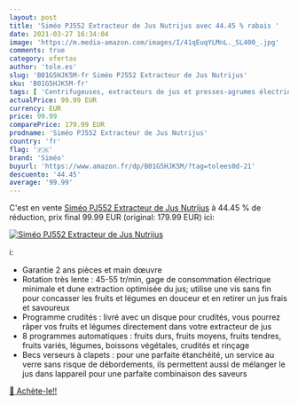```yaml
---
layout: post
title: 'Siméo PJ552 Extracteur de Jus Nutrijus avec 44.45 % rabais '
date: 2021-03-27 16:34:04
image: 'https://m.media-amazon.com/images/I/41qEuqYLMnL._SL400_.jpg'
comments: true
category: ofertas
author: 'tole.es'
slug: 'B01G5HJK5M-fr Siméo PJ552 Extracteur de Jus Nutrijus'
sku: 'B01G5HJK5M-fr'
tags: [ 'Centrifugeuses, extracteurs de jus et presses-agrumes électriques','Cuisine et Maison','Extracteurs de jus','Petit électroménager','siméo', ]
actualPrice: 99.99 EUR
currency: EUR
price: 99.99
comparePrice: 179.99 EUR
prodname: 'Siméo PJ552 Extracteur de Jus Nutrijus'
country: 'fr'
flag: '🇫🇷'
brand: 'Siméo'
buyurl: 'https://www.amazon.fr/dp/B01G5HJK5M/?tag=tolees0d-21'
descuento: '44.45'
average: '99.99'
---
```


C'est en vente [Siméo PJ552 Extracteur de Jus Nutrijus](https://www.amazon.fr/dp/B01G5HJK5M/?tag=tolees0d-21)  à  44.45 % de réduction, prix final  99.99 EUR (original: 179.99 EUR) ici:

[![Siméo PJ552 Extracteur de Jus Nutrijus](https://m.media-amazon.com/images/I/41qEuqYLMnL._SL400_.jpg)](https://www.amazon.fr/dp/B01G5HJK5M/?tag=tolees0d-21)

ℹ️:

- Garantie 2 ans pièces et main dœuvre
- Rotation très lente : 45-55 tr/min, gage de consommation électrique minimale et dune extraction optimisée du jus; utilise une vis sans fin pour concasser les fruits et légumes en douceur et en retirer un jus frais et savoureux
- Programme crudités : livré avec un disque pour crudités, vous pourrez râper vos fruits et légumes directement dans votre extracteur de jus
- 8 programmes automatiques : fruits durs, fruits moyens, fruits tendres, fruits variés, légumes, boissons végétales, crudités et rinçage
- Becs verseurs à clapets : pour une parfaite étanchéité, un service au verre sans risque de débordements, ils permettent aussi de mélanger le jus dans lappareil pour une parfaite combinaison des saveurs

[🛒 Achète-le!!](https://www.amazon.fr/dp/B01G5HJK5M/?tag=tolees0d-21)

